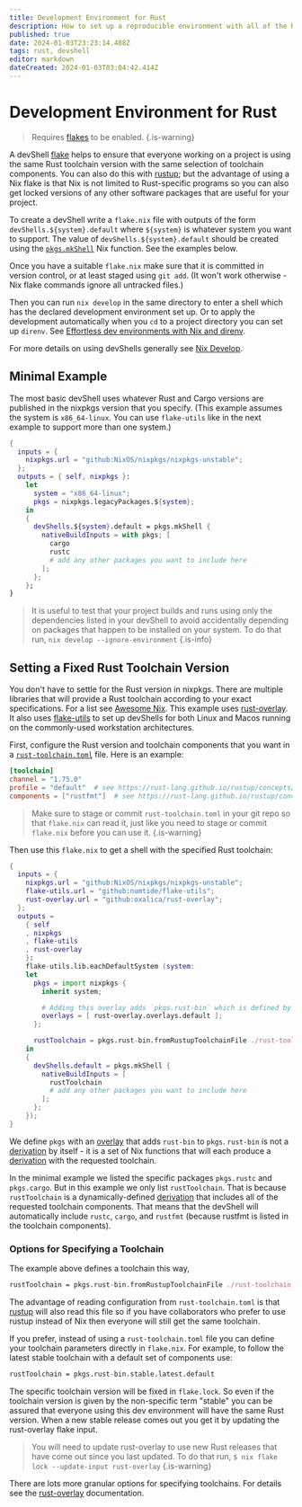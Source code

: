 ```yaml
---
title: Development Environment for Rust
description: How to set up a reproducible environment with all of the Rust-related tools you need using a flake
published: true
date: 2024-01-03T23:23:14.488Z
tags: rust, devshell
editor: markdown
dateCreated: 2024-01-03T03:04:42.414Z
---
```


# Development Environment for Rust

> Requires [flakes](/nix/Flakes) to be enabled.
{.is-warning}

A devShell [flake][] helps to ensure that everyone working on a project is using the same Rust toolchain version with the same selection of toolchain components. You can also do this with [rustup][]; but the advantage of using a Nix flake is that Nix is not limited to Rust-specific programs so you can also get locked versions of any other software packages that are useful for your project.

[rustup]: https://rust-lang.github.io/rustup/
[flake]: /nix/Flakes

To create a devShell write a `flake.nix` file with outputs of the form `devShells.${system}.default` where `${system}` is whatever system you want to support. The value of `devShells.${system}.default` should be created using the [`pkgs.mkShell`][] Nix function. See the examples below.

[`pkgs.mkShell`]: https://nixos.org/manual/nixpkgs/stable/#sec-pkgs-mkShell

Once you have a suitable `flake.nix` make sure that it is committed in version control, or at least staged using `git add`. (It won't work otherwise - Nix flake commands ignore all untracked files.)

Then you can run `nix develop` in the same directory to enter a shell which has the declared development environment set up. Or to apply the development automatically when you `cd` to a project directory you can set up `direnv`. See [Effortless dev environments with Nix and direnv](https://determinate.systems/posts/nix-direnv).

For more details on using devShells generally see [Nix Develop](/nix/nix_develop).

## Minimal Example

The most basic devShell uses whatever Rust and Cargo versions are published in the nixpkgs version that you specify. (This example assumes the system is `x86_64-linux`. You can use `flake-utils` like in the next example to support more than one system.)

```nix
{
  inputs = {
    nixpkgs.url = "github:NixOS/nixpkgs/nixpkgs-unstable";
  };
  outputs = { self, nixpkgs }:
    let
      system = "x86_64-linux";
      pkgs = nixpkgs.legacyPackages.${system};
    in
    {
      devShells.${system}.default = pkgs.mkShell {
        nativeBuildInputs = with pkgs; [
          cargo
          rustc
          # add any other packages you want to include here
        ];
      };
    };
}
```

> It is useful to test that your project builds and runs using only the dependencies listed in your devShell to avoid accidentally depending on packages that happen to be installed on your system. To do that run,
> `nix develop --ignore-environment`
{.is-info}

## Setting a Fixed Rust Toolchain Version

You don't have to settle for the Rust version in nixpkgs. There are multiple libraries that will provide a Rust toolchain according to your exact specifications. For a list see [Awesome Nix][]. This example uses [rust-overlay][]. It also uses [flake-utils][] to set up devShells for both Linux and Macos running on the commonly-used workstation architectures.

[Awesome Nix]: https://github.com/nix-community/awesome-nix#rust
[rust-overlay]: https://github.com/oxalica/rust-overlay
[flake-utils]: https://github.com/numtide/flake-utils

First, configure the Rust version and toolchain components that you want in a [`rust-toolchain.toml`][] file. Here is an example:

[`rust-toolchain.toml`]: https://rust-lang.github.io/rustup/overrides.html#the-toolchain-file

```toml
[toolchain]
channel = "1.75.0"
profile = "default"  # see https://rust-lang.github.io/rustup/concepts/profiles.html
components = ["rustfmt"]  # see https://rust-lang.github.io/rustup/concepts/components.html
```

> Make sure to stage or commit `rust-toolchain.toml` in your git repo so that `flake.nix` can read it, just like you need to stage or commit `flake.nix` before you can use it.
{.is-warning}

Then use this `flake.nix` to get a shell with the specified Rust toolchain:

```nix
{
  inputs = {
    nixpkgs.url = "github:NixOS/nixpkgs/nixpkgs-unstable";
    flake-utils.url = "github:numtide/flake-utils";
    rust-overlay.url = "github:oxalica/rust-overlay";
  };
  outputs =
    { self
    , nixpkgs
    , flake-utils
    , rust-overlay
    }:
    flake-utils.lib.eachDefaultSystem (system:
    let
      pkgs = import nixpkgs {
        inherit system;

        # Adding this overlay adds `pkgs.rust-bin` which is defined by rust-overlay
        overlays = [ rust-overlay.overlays.default ];
      };

      rustToolchain = pkgs.rust-bin.fromRustupToolchainFile ./rust-toolchain.toml;
    in
    {
      devShells.default = pkgs.mkShell {
        nativeBuildInputs = [
          rustToolchain
          # add any other packages you want to include here
        ];
      };
    });
}
```

We define `pkgs` with an [overlay][] that adds `rust-bin` to `pkgs`. `rust-bin` is not a [derivation][] by itself - it is a set of Nix functions that will each produce a [derivation][] with the requested toolchain.

[overlay]: https://nixos.org/manual/nixpkgs/stable/#chap-overlays
[derivation]: /nix/derivation

In the minimal example we listed the specific packages `pkgs.rustc` and `pkgs.cargo`. But in this example we only list `rustToolchain`. That is because `rustToolchain` is a dynamically-defined [derivation][] that includes all of the requested toolchain components. That means that the devShell will automatically include `rustc`, `cargo`, and `rustfmt` (because rustfmt is listed in the toolchain components).

### Options for Specifying a Toolchain

The example above defines a toolchain this way,

```nix
rustToolchain = pkgs.rust-bin.fromRustupToolchainFile ./rust-toolchain.toml;
```

The advantage of reading configuration from `rust-toolchain.toml` is that [rustup][] will also read this file so if you have collaborators who prefer to use rustup instead of Nix then everyone will still get the same toolchain.

If you prefer, instead of using a `rust-toolchain.toml` file you can define your toolchain parameters directly in `flake.nix`. For example, to follow the latest stable toolchain with a default set of components use:

```nix
rustToolchain = pkgs.rust-bin.stable.latest.default
```

The specific toolchain version will be fixed in `flake.lock`. So even if the toolchain version is given by the non-specific term "stable" you can be assured that everyone using this dev environment will have the same Rust version. When a new stable release comes out you get it by updating the rust-overlay flake input.

> You will need to update rust-overlay to use new Rust releases that have come out since you last updated. To do that run,
> `$ nix flake lock --update-input rust-overlay`
{.is-warning}

There are lots more granular options for specifying toolchains. For details see the [rust-overlay][] documentation.
